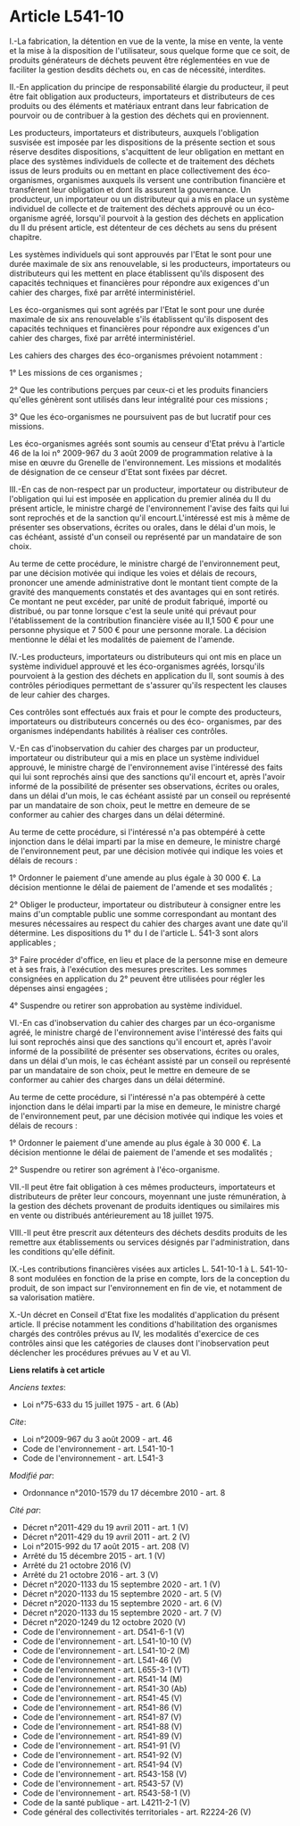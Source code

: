 # Article L541-10

I.-La fabrication, la détention en vue de la vente, la mise en vente, la vente et la mise à la disposition de l'utilisateur,
sous quelque forme que ce soit, de produits générateurs de déchets peuvent être réglementées en vue de faciliter la gestion
desdits déchets ou, en cas de nécessité, interdites. 

II.-En application du principe de responsabilité élargie du producteur, il peut être fait obligation aux producteurs,
importateurs et distributeurs de ces produits ou des éléments et matériaux entrant dans leur fabrication de pourvoir ou de
contribuer à la gestion des déchets qui en proviennent. 

Les producteurs, importateurs et distributeurs, auxquels l'obligation susvisée est imposée par les dispositions de la
présente section et sous réserve desdites dispositions, s'acquittent de leur obligation en mettant en place des systèmes
individuels de collecte et de traitement des déchets issus de leurs produits ou en mettant en place collectivement des éco-
organismes, organismes auxquels ils versent une contribution financière et transfèrent leur obligation et dont ils assurent
la gouvernance. Un producteur, un importateur ou un distributeur qui a mis en place un système individuel de collecte et de
traitement des déchets approuvé ou un éco-organisme agréé, lorsqu'il pourvoit à la gestion des déchets en application du II
du présent article, est détenteur de ces déchets au sens du présent chapitre. 

Les systèmes individuels qui sont approuvés par l'Etat le sont pour une durée maximale de six ans renouvelable, si les
producteurs, importateurs ou distributeurs qui les mettent en place établissent qu'ils disposent des capacités techniques et
financières pour répondre aux exigences d'un cahier des charges, fixé par arrêté interministériel. 

Les éco-organismes qui sont agréés par l'Etat le sont pour une durée maximale de six ans renouvelable s'ils établissent
qu'ils disposent des capacités techniques et financières pour répondre aux exigences d'un cahier des charges, fixé par arrêté
interministériel. 

Les cahiers des charges des éco-organismes prévoient notamment : 

1° Les missions de ces organismes ; 

2° Que les contributions perçues par ceux-ci et les produits financiers qu'elles génèrent sont utilisés dans leur intégralité
pour ces missions ; 

3° Que les éco-organismes ne poursuivent pas de but lucratif pour ces missions. 

Les éco-organismes agréés sont soumis au censeur d'Etat prévu à l'article 46 de la loi n° 2009-967 du 3 août 2009 de
programmation relative à la mise en œuvre du Grenelle de l'environnement. Les missions et modalités de désignation de ce
censeur d'Etat sont fixées par décret. 

III.-En cas de non-respect par un producteur, importateur ou distributeur de l'obligation qui lui est imposée en application
du premier alinéa du II du présent article, le ministre chargé de l'environnement l'avise des faits qui lui sont reprochés et
de la sanction qu'il encourt.L'intéressé est mis à même de présenter ses observations, écrites ou orales, dans le délai d'un
mois, le cas échéant, assisté d'un conseil ou représenté par un mandataire de son choix. 

Au terme de cette procédure, le ministre chargé de l'environnement peut, par une décision motivée qui indique les voies et
délais de recours, prononcer une amende administrative dont le montant tient compte de la gravité des manquements constatés
et des avantages qui en sont retirés. Ce montant ne peut excéder, par unité de produit fabriqué, importé ou distribué, ou par
tonne lorsque c'est la seule unité qui prévaut pour l'établissement de la contribution financière visée au II,1 500 € pour
une personne physique et 7 500 € pour une personne morale. La décision mentionne le délai et les modalités de paiement de
l'amende. 

IV.-Les producteurs, importateurs ou distributeurs qui ont mis en place un système individuel approuvé et les éco-organismes
agréés, lorsqu'ils pourvoient à la gestion des déchets en application du II, sont soumis à des contrôles périodiques
permettant de s'assurer qu'ils respectent les clauses de leur cahier des charges. 

Ces contrôles sont effectués aux frais et pour le compte des producteurs, importateurs ou distributeurs concernés ou des éco-
organismes, par des organismes indépendants habilités à réaliser ces contrôles.

V.-En cas d'inobservation du cahier des charges par un producteur, importateur ou distributeur qui a mis en place un système
individuel approuvé, le ministre chargé de l'environnement avise l'intéressé des faits qui lui sont reprochés ainsi que des
sanctions qu'il encourt et, après l'avoir informé de la possibilité de présenter ses observations, écrites ou orales, dans un
délai d'un mois, le cas échéant assisté par un conseil ou représenté par un mandataire de son choix, peut le mettre en
demeure de se conformer au cahier des charges dans un délai déterminé. 

Au terme de cette procédure, si l'intéressé n'a pas obtempéré à cette injonction dans le délai imparti par la mise en
demeure, le ministre chargé de l'environnement peut, par une décision motivée qui indique les voies et délais de recours : 

1° Ordonner le paiement d'une amende au plus égale à 30 000 €. La décision mentionne le délai de paiement de l'amende et ses
modalités ; 

2° Obliger le producteur, importateur ou distributeur à consigner entre les mains d'un comptable public une somme
correspondant au montant des mesures nécessaires au respect du cahier des charges avant une date qu'il détermine. Les
dispositions du 1° du I de l'article L. 541-3 sont alors applicables ; 

3° Faire procéder d'office, en lieu et place de la personne mise en demeure et à ses frais, à l'exécution des mesures
prescrites. Les sommes consignées en application du 2° peuvent être utilisées pour régler les dépenses ainsi engagées ; 

4° Suspendre ou retirer son approbation au système individuel. 

VI.-En cas d'inobservation du cahier des charges par un éco-organisme agréé, le ministre chargé de l'environnement avise
l'intéressé des faits qui lui sont reprochés ainsi que des sanctions qu'il encourt et, après l'avoir informé de la
possibilité de présenter ses observations, écrites ou orales, dans un délai d'un mois, le cas échéant assisté par un conseil
ou représenté par un mandataire de son choix, peut le mettre en demeure de se conformer au cahier des charges dans un délai
déterminé. 

Au terme de cette procédure, si l'intéressé n'a pas obtempéré à cette injonction dans le délai imparti par la mise en
demeure, le ministre chargé de l'environnement peut, par une décision motivée qui indique les voies et délais de recours : 

1° Ordonner le paiement d'une amende au plus égale à 30 000 €. La décision mentionne le délai de paiement de l'amende et ses
modalités ; 

2° Suspendre ou retirer son agrément à l'éco-organisme. 

VII.-Il peut être fait obligation à ces mêmes producteurs, importateurs et distributeurs de prêter leur concours, moyennant
une juste rémunération, à la gestion des déchets provenant de produits identiques ou similaires mis en vente ou distribués
antérieurement au 18 juillet 1975. 

VIII.-Il peut être prescrit aux détenteurs des déchets desdits produits de les remettre aux établissements ou services
désignés par l'administration, dans les conditions qu'elle définit. 

IX.-Les contributions financières visées aux articles L. 541-10-1 à L. 541-10-8 sont modulées en fonction de la prise en
compte, lors de la conception du produit, de son impact sur l'environnement en fin de vie, et notamment de sa valorisation
matière.

X.-Un décret en Conseil d'Etat fixe les modalités d'application du présent article. Il précise notamment les conditions
d'habilitation des organismes chargés des contrôles prévus au IV, les modalités d'exercice de ces contrôles ainsi que les
catégories de clauses dont l'inobservation peut déclencher les procédures prévues au V et au VI.

**Liens relatifs à cet article**

_Anciens textes_:

  - Loi n°75-633 du 15 juillet 1975 - art. 6 (Ab)

_Cite_:

  - Loi n°2009-967 du 3 août 2009 - art. 46
  - Code de l'environnement - art. L541-10-1
  - Code de l'environnement - art. L541-3

_Modifié par_:

  - Ordonnance n°2010-1579 du 17 décembre 2010 - art. 8

_Cité par_:

  - Décret n°2011-429 du 19 avril 2011 - art. 1 (V)
  - Décret n°2011-429 du 19 avril 2011 - art. 2 (V)
  - Loi n°2015-992 du 17 août 2015 - art. 208 (V)
  - Arrêté du 15 décembre 2015 - art. 1 (V)
  - Arrêté du 21 octobre 2016 (V)
  - Arrêté du 21 octobre 2016 - art. 3 (V)
  - Décret n°2020-1133 du 15 septembre 2020 - art. 1 (V)
  - Décret n°2020-1133 du 15 septembre 2020 - art. 5 (V)
  - Décret n°2020-1133 du 15 septembre 2020 - art. 6 (V)
  - Décret n°2020-1133 du 15 septembre 2020 - art. 7 (V)
  - Décret n°2020-1249 du 12 octobre 2020 (V)
  - Code de l'environnement - art. D541-6-1 (V)
  - Code de l'environnement - art. L541-10-10 (V)
  - Code de l'environnement - art. L541-10-2 (M)
  - Code de l'environnement - art. L541-46 (V)
  - Code de l'environnement - art. L655-3-1 (VT)
  - Code de l'environnement - art. R541-14 (M)
  - Code de l'environnement - art. R541-30 (Ab)
  - Code de l'environnement - art. R541-45 (V)
  - Code de l'environnement - art. R541-86 (V)
  - Code de l'environnement - art. R541-87 (V)
  - Code de l'environnement - art. R541-88 (V)
  - Code de l'environnement - art. R541-89 (V)
  - Code de l'environnement - art. R541-91 (V)
  - Code de l'environnement - art. R541-92 (V)
  - Code de l'environnement - art. R541-94 (V)
  - Code de l'environnement - art. R543-158 (V)
  - Code de l'environnement - art. R543-57 (V)
  - Code de l'environnement - art. R543-58-1 (V)
  - Code de la santé publique - art. L4211-2-1 (V)
  - Code général des collectivités territoriales - art. R2224-26 (V)
